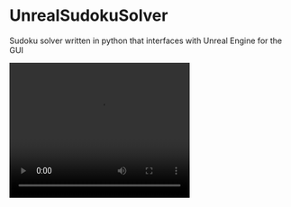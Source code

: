 # UnrealSudokuSolver
Sudoku solver written in python that interfaces with Unreal Engine for the GUI

<video width="320" height="240" controls>
  <source src="sudoku-brute.mp4" type="video/mp4">
Your browser does not support the video tag.
</video>
